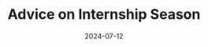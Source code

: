---
layout: post
title: "Advice on Internship Season"
date: 2024-07-12
description: "Advice on the internship process and what lies ahead"
redirect: https://www.t5eiitm.org/intern-season-101/
tags: The Fifth Estate
---